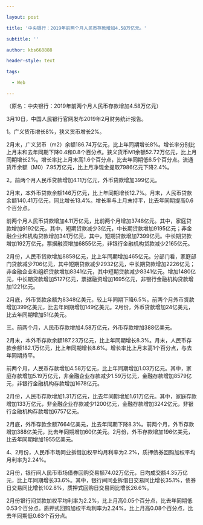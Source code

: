 ---
layout: post
title: '中央银行：2019年前两个月人民币存款增加4.58万亿元。'
subtitle: ''
author: kbs668888
header-style: text
tags:
  - Web
---
（原名：中央银行：2019年前两个月人民币存款增加4.58万亿元）

3月10日，中国人民银行官网发布2019年2月财务统计报告。

1。广义货币增长8%，狭义货币增长2%。

2月末，广义货币（m2）余额186.74万亿元，比上年同期增长8%。增长率分别比上月末和去年同期下降0.4和0.8个百分点。狭义货币M1余额52.72万亿元，比上月同期增长2%。增长率比上月末高1.6个百分点，比去年同期低6.5个百分点。流通货币余额（M0）7.95万亿元，比上月净现金提取7986亿元下降2.4%。

2。前两个月人民币贷款增加4.11万亿元，外币贷款增加399亿元。

2月末，本外币贷款余额146万亿元，比上年同期增长12.7%。月末，人民币贷款余额140.41万亿元，同比增长13.4%。增长率与上月末持平，比去年同期提高0.6个百分点。

前两个月人民币贷款增加4.11万亿元，比前两个月增加3748亿元。其中，家庭贷款增加9192亿元，其中，短期贷款减少3亿元，中长期贷款增加9195亿元；非金融企业和机构贷款增加341万亿元，其中，短期贷款增加7399亿元。中长期贷款增加192万亿元，票据融资增加6855亿元，非银行金融机构贷款减少2165亿元。

2月份，人民币贷款增加8858亿元，比上年同期增加465亿元。分部门看，家庭部门贷款减少706亿元，其中短期贷款减少2932亿元，中长期贷款增加2226亿元；非金融企业和组织贷款增加8341亿元，其中短期贷款减少8341亿元。增加1480亿元，中长期贷款增加5127亿元，票据融资增加1695亿元，非银行金融机构贷款增加1221亿元。

2月底，外币贷款余额为8348亿美元，较上年同期下降6.5%。前两个月外币贷款增加399亿美元，比去年同期增加149亿美元。2月份，外币贷款增加24亿美元，比去年同期增加51亿美元。

三。前两个月，人民币存款增加4.58万亿元，外币存款增加388亿美元。

2月末，本外币存款余额187.23万亿元，比上年同期增长8.3%。月末，人民币存款余额182.1万亿元，比上年同期增长8.6%。增长率比上月末高1个百分点，与去年同期持平。

前两个月，人民币存款增加4.58万亿元，比上年同期增加1.03万亿元。其中，家庭存款增加5.19万亿元，非金融企业存款减少1.59万亿元，金融存款增加8579亿元，非银行金融机构存款增加1678亿元。

2月份，人民币存款增加1.31万亿元，比去年同期增加1.61万亿元。其中，家庭存款增加133万亿元，非金融企业存款减少1200亿元，金融存款增加3242亿元，非银行金融机构存款增加6757亿元。

2月底，外币存款余额7664亿美元，比去年同期下降8.3%。前两个月，外币存款增加388亿美元，比去年同期增加60亿美元。2月份，外币存款增加196亿美元，比去年同期增加1955亿美元。

4、2月份，人民币市场同业拆借加权平均月利率为2.2%，质押债券回购加权平均月利率为2.24%。

2月份，银行间人民币市场借券回购交易额74.02万亿元，日均成交额4.35万亿元，比上年同期增长33.6%。其中，银行间同业拆借日交易同比增长35.1%，债券日交易同比增长102.8%，质押式回购日交易同比增长26.6%。

2月份银行间贷款加权平均利率为2.2%，比上月高0.05个百分点，比去年同期低0.53个百分点。质押式回购加权平均利率为2.24%，比上月高0.08个百分点，比去年同期低0.63个百分点。


